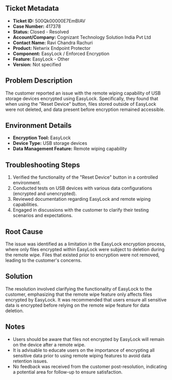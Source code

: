## Ticket Metadata
- **Ticket ID:** 500Qk00000E7EmBIAV
- **Case Number:** 417378
- **Status:** Closed - Resolved
- **Account/Company:** Cognizant Technology Solution India Pvt Ltd
- **Contact Name:** Ravi Chandra Rachuri
- **Product:** Netwrix Endpoint Protector
- **Component:** EasyLock / Enforced Encryption
- **Feature:** EasyLock - Other
- **Version:** Not specified

## Problem Description
The customer reported an issue with the remote wiping capability of USB storage devices encrypted using EasyLock. Specifically, they found that when using the "Reset Device" button, files stored outside of EasyLock were not deleted, and data present before encryption remained accessible.

## Environment Details
- **Encryption Tool:** EasyLock
- **Device Type:** USB storage devices
- **Data Management Feature:** Remote wiping capability

## Troubleshooting Steps
1. Verified the functionality of the "Reset Device" button in a controlled environment.
2. Conducted tests on USB devices with various data configurations (encrypted and unencrypted).
3. Reviewed documentation regarding EasyLock and remote wiping capabilities.
4. Engaged in discussions with the customer to clarify their testing scenarios and expectations.

## Root Cause
The issue was identified as a limitation in the EasyLock encryption process, where only files encrypted within EasyLock were subject to deletion during the remote wipe. Files that existed prior to encryption were not removed, leading to the customer's concerns.

## Solution
The resolution involved clarifying the functionality of EasyLock to the customer, emphasizing that the remote wipe feature only affects files encrypted by EasyLock. It was recommended that users ensure all sensitive data is encrypted before relying on the remote wipe feature for data deletion.

## Notes
- Users should be aware that files not encrypted by EasyLock will remain on the device after a remote wipe.
- It is advisable to educate users on the importance of encrypting all sensitive data prior to using remote wiping features to avoid data retention issues.
- No feedback was received from the customer post-resolution, indicating a potential area for follow-up to ensure satisfaction.